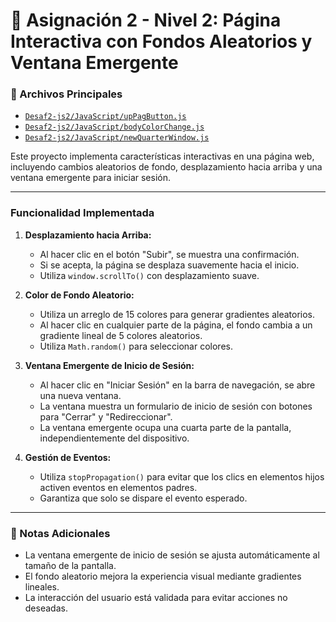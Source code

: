 # 🎨 Asignación 2 - Nivel 2: Página Interactiva con Fondos Aleatorios y Ventana Emergente

### 📂 Archivos Principales
- [`Desaf2-js2/JavaScript/upPagButton.js`](Desaf2-js2/JavaScript/upPagButton.js)
- [`Desaf2-js2/JavaScript/bodyColorChange.js`](Desaf2-js2/JavaScript/bodyColorChange.js)
- [`Desaf2-js2/JavaScript/newQuarterWindow.js`](Desaf2-js2/JavaScript/newQuarterWindow.js)

Este proyecto implementa características interactivas en una página web, incluyendo cambios aleatorios de fondo, desplazamiento hacia arriba y una ventana emergente para iniciar sesión.

---

### Funcionalidad Implementada
1. **Desplazamiento hacia Arriba:**
   - Al hacer clic en el botón "Subir", se muestra una confirmación.
   - Si se acepta, la página se desplaza suavemente hacia el inicio.
   - Utiliza `window.scrollTo()` con desplazamiento suave.

2. **Color de Fondo Aleatorio:**
   - Utiliza un arreglo de 15 colores para generar gradientes aleatorios.
   - Al hacer clic en cualquier parte de la página, el fondo cambia a un gradiente lineal de 5 colores aleatorios.
   - Utiliza `Math.random()` para seleccionar colores.

3. **Ventana Emergente de Inicio de Sesión:**
   - Al hacer clic en "Iniciar Sesión" en la barra de navegación, se abre una nueva ventana.
   - La ventana muestra un formulario de inicio de sesión con botones para "Cerrar" y "Redireccionar".
   - La ventana emergente ocupa una cuarta parte de la pantalla, independientemente del dispositivo.

4. **Gestión de Eventos:**
   - Utiliza `stopPropagation()` para evitar que los clics en elementos hijos activen eventos en elementos padres.
   - Garantiza que solo se dispare el evento esperado.

---

### 📝 Notas Adicionales
- La ventana emergente de inicio de sesión se ajusta automáticamente al tamaño de la pantalla.
- El fondo aleatorio mejora la experiencia visual mediante gradientes lineales.
- La interacción del usuario está validada para evitar acciones no deseadas.
